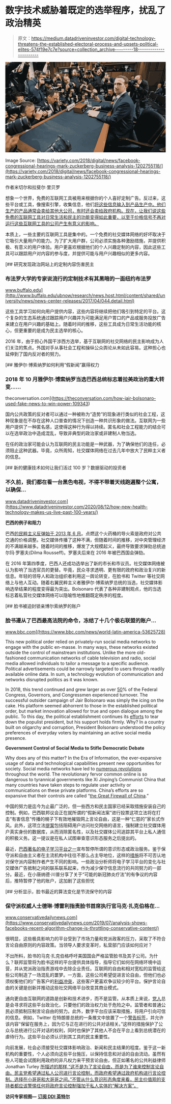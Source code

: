 # 数字技术威胁着既定的选举程序，扰乱了政治精英

> 原文：<https://medium.datadriveninvestor.com/digital-technology-threatens-the-established-electoral-process-and-upsets-political-elites-574f19e7c7e?source=collection_archive---------18----------------------->

![](img/e894e7f21cac345ec54aefd61b8b3efe.png)

Image Source: [https://variety.com/2018/digital/news/facebook-congressional-hearings-mark-zuckerberg-business-analysis-1202755118/](https://variety.com/2018/digital/news/facebook-congressional-hearings-mark-zuckerberg-business-analysis-1202755118/)

作者米切尔和拉斐尔·里贝罗

想象一个世界，免费的互联网工具被用来根据你的个人喜好定制广告。反过来，这些平台或工具，像搜索引擎，收集信息，他们[将这些信息输入到产品生产中。他们生产的产品通常会卖给其他大公司，有时还会卖给政府机构。现在，让我们说这些免费的互联网工具对日常生活和民主的功能变得如此重要，以至于价格信号不再对运行这些互联网工具的公司产生有意义的影响。](https://medium.com/swlh/google-versus-we-the-people-96c96b1cdbf5)

本质上，一些主要的互联网工具是集中的。一个免费的社交媒体网络的好坏取决于它吸引大量用户的能力。为了扩大用户群，公司必须实施各种激励措施，并提供积极、有意义的用户体验。用户更喜欢根据他们的个人兴趣定制的内容，因此这些工具可以跟踪用户对内容的参与度，并提供可能与用户兴趣相似的更多内容。

[](http://www.buffalo.edu/ubnow/research/news.host.html/content/shared/university/news/news-center-releases/2017/04/044.detail.html) [## 研究发现政治网站上的定制内容伤害民主

### 布法罗大学的专家说流行的定制技术有其黑暗的一面纽约布法罗

www.buffalo.edu](http://www.buffalo.edu/ubnow/research/news.host.html/content/shared/university/news/news-center-releases/2017/04/044.detail.html) 

这些工具学习如何向用户提供内容，这些内容将继续把他们吸引到特定的平台。这个复杂的生态系统通过跟踪用户兴趣并为可能满足用户胃口的产品或服务投放广告来建立在用户兴趣的基础上。随着时间的推移，这些工具成为日常生活功能的核心，但更重要的是成为民主选举的核心。

2016 年，由于担心外国干涉西方选举，基于互联网的社交网络的民主影响成为人们关注的焦点。外国对手从事社会工程和操纵公众舆论从未如此容易。这种担心也延伸到了国内反对者的努力。

[](https://theconversation.com/how-jair-bolsonaro-used-fake-news-to-win-power-109343) [## 雅伊尔·博索纳罗如何利用“假新闻”赢得权力

### 2018 年 10 月雅伊尔·博索纳罗当选巴西总统标志着拉美政治的重大转变……

theconversation.com](https://theconversation.com/how-jair-bolsonaro-used-fake-news-to-win-power-109343) 

国内公共政策的反对者可以通过一种被称为“造势”的现象进行类似的社会工程，这种现象是在不存在这种人口普查的情况下创造一种共识形象的做法。互联网为一些用户提供了一种匿名感，这使得这种行为得以持续。匿名和社会工程能力的结合可以在选举政治中造成混乱，导致非典型的政治家或非建制人物当选。

在任的政治家可能会认为互联网的民主功能是一种武器，为了确保他们的连任，必须阻止这种武器。毕竟，众所周知，社交媒体网络在过去几年中放大了民粹主义者的信息。

[](https://www.datadriveninvestor.com/2020/08/12/how-new-health-technology-makes-us-live-past-100-years/) [## 新的健康技术如何让我们活过 100 岁？数据驱动的投资者

### 不久前，我们都在看一台黑色电视，不得不带着天线跑遍整个公寓，以确保…

www.datadriveninvestor.com](https://www.datadriveninvestor.com/2020/08/12/how-new-health-technology-makes-us-live-past-100-years/) 

**巴西的例子和阻力**

巴西[的民粹主义反弹始于 2013 年 6 月](https://www.americasquarterly.org/article/revisiting-brazils-2013-protests-what-did-they-really-mean/)。点燃这个火药桶的导火索是政府对公共交通的价格调整。社交媒体传播了这种不满，但随着时间的推移，对中央管理经济的不满越来越多。随着时间的推移，爆发了大规模起义，最终导致要求弹劾总统迪尔玛·罗塞夫(Dilma Rousseff)。罗塞夫后来在 2016 年被巴西国会弹劾。

在 2016 年第四季度，巴西人还成功选举出了新的市长和市议员。社交媒体网络被认为影响了当选官员的更替。毕竟，民众寻求透明、更有限的政府和政治复兴的新信息。年轻的领导人和政治组织者利用这一舆论转变，在脸书和 Twitter 等社交网络上与他人互动。随着右翼民粹主义者雅伊尔·博索纳罗总统的当选，社交媒体影响选举结果的程度变得最为突出。Bolsonaro 代表了各种非建制观点，他的当选标志着私营社交媒体网络可以隐喻性地推翻既定秩序的程度。

[](https://www.bbc.com/news/world-latin-america-53625728) [## 脸书被迫封锁亲博尔索纳罗的账户

### 脸书遵从了巴西最高法院的命令，冻结了十几个极右联盟的账户…

www.bbc.com](https://www.bbc.com/news/world-latin-america-53625728) 

This new political order relied on privately-run social media networks to engage with the public en-masse. In many ways, these networks existed outside the control of mainstream institutions. Unlike the more old-fashioned communication networks of cable television and radio, social media allowed individuals to tailor a message to a specific audience. Political advertisements could be narrowly targeted to users through readily available online data. In sum, a technology evolution of communication and networks disrupted politics as it was known.

In 2018, this trend continued and grew larger as over [50](https://agenciabrasil.ebc.com.br/en/politica/noticia/2019-02/brazil-congress-has-highest-number-new-members-recent-history)% of the Federal Congress, Governors, and Congressmen experienced turnover. The successful outsider campaign of Jair Bolsonaro was simply the icing on the cake. His platform seemed abhorrent to those in the established political order, but market innovation allowed for true and open dialogue among the public. To this day, the political establishment continues its [efforts](https://www.brasildefato.com.br/2020/04/28/understand-the-paths-that-may-lead-to-bolsonaro-s-impeachment) to tear down the populist president, but his support holds firmly. Why? In a country built on oligarchy and corruption, President Bolsonaro understood the policy preferences of everyday voters by maintaining an active social media presence.

**Government Control of Social Media to Stifle Democratic Debate**

Why does any of this matter? In the Era of Information, the ever-expansive usage of data and technological capabilities present new opportunities for society. Social media networks have led to [numerous revolutions](https://www.forbes.com/sites/gregsatell/2014/01/18/if-you-doubt-that-social-media-has-changed-the-world-take-a-look-at-ukraine/) throughout the world. The revolutionary fervor common online is so dangerous to tyrannical governments like Xi Jinping’s Communist China that many countries have taken steps to regulate user activity or communications on these private platforms. China’s efforts are so expansive that their controls are called “[the Great Firewall of China](https://www.theguardian.com/world/2020/jul/08/china-great-firewall-descends-hong-kong-internet-users).”

中国的努力是迄今为止最广泛的，但一些西方和民主国家已经采取措施安装自己的控制。例如，巴西联邦议会正在就所谓的“假新闻法案”进行投票这项立法将在打击“有害信息”传播的幌子下有效地摧毁网上言论自由，这是一种“仁慈的”家长式作风。此外，这项立法[提案](https://www.eff.org/deeplinks/2020/06/current-brazils-fake-news-bill-would-dismantle-crucial-rights-online-and-fast)包括阻碍用户访问社交网络的语言，强制建立社交媒体用户真实身份的数据库，从而消除匿名性，以及社交媒体公司追踪其平台上私人通信的积极义务。这一提议是在私人试图审查意识形态服务之后提出的。

最近，[巴西著名的电子学习平台之一](https://blog.hotmart.com/pt-br/novas-regras-da-plataforma-hotmart/)宣布暂停所谓的意识形态或政治服务。鉴于保守派和自由主义者在主流机构中往往不那么占主导地位，这样的[措施](https://twitter.com/felipeneto/status/1280234115988705282)将不可否认地对保守派内容制作者产生不同的影响。一些政治分析师将电子学习平台的变化与社交媒体广告抵制之间的联系联系起来，作为减少保守信息流行的共同努力的一部分。最近，在小唐纳德·川普分享了关于“可能的新冠肺炎疗法”的有争议的内容后，推特暂停了他的账户，这加剧了这些担忧

[](https://www.conservativedailynews.com/2019/07/analysis-shows-facebooks-recent-algorithm-change-is-throttling-conservative-content/) [## 分析显示，脸书最近的算法变化是节流保守的内容

### 保守派权威人士德琳·博雷利指责脸书首席执行官马克·扎克伯格在…

www.conservativedailynews.com](https://www.conservativedailynews.com/2019/07/analysis-shows-facebooks-recent-algorithm-change-is-throttling-conservative-content/) 

很明显，这些极具影响力的平台受到了市场力量和党派政客的压力，采取了不符合言论自由原则的内容政策。当领导人要求变革时，私营部门应该如何应对？

不出所料，脸书的马克·扎克伯格呼吁美国国会严格监管脸书及其子公司。为什么？联邦监管将为脸书这样的平台提供具体指导，指导它们如何在网络环境中运营，并从党派政治指责游戏中去除企业责任。互联网的自由和相对宽松的监管给这些公司制造了一场混乱的噩梦。一方面，这些公司希望促进言论自由，但他们也必须权衡他们的广告客户的[利益冲突](https://www.theverge.com/platform/amp/2018/10/10/17961806/google-leaked-research-good-censor-censorship-freedom-of-speech-research-china)，这些客户更喜欢争议较少的平台。保护言论自由的关键是创新并推动这些社交网络平台改变其商业模式。

通向更自由互联网的道路是创新和技术进步，而不是监管。从本质上来说，[党人](https://www.reuters.com/article/us-brazil-fakenews/facebook-twitter-remove-accounts-of-bolsonaro-supporters-following-court-order-idUSKCN24Q009)总是会寻求将这些平台政治化，只要他们的政治权力处于危险之中。监管者和普通公民必须抵制压制言论自由的努力。此外，数字平台应该采取措施，将用户引向可信的信息。例如，Twitter 在特朗普总统的一条推文中放置了一个[警告标签](https://www.cnn.com/2020/06/23/tech/trump-twitter-violence-warning/index.html)，并允许该内容“保留在服务上，因为它与正在进行的公共对话相关。”这样的措施保护了公众与总统进行公开对话的权利，同时也保护了其他人不会在平台上看到总统潜在的虐待行为。这些平台必须认识到其工具的民主重要性。

向前发展，社会必须接受社交媒体影响政治、新闻和民主结果的程度。鉴于这一新机构的重要性，个人必须向这些平台施压，以保持信息和对话的自由流动。虽然有些人可能会试图利用政府的非凡权力来干预言论自由，但正如著名的公共利益律师 Jonathan Turley [所描述的那样,“这不是为了言论自由，而是为了谁来控制言论自由。民主党希望通过私人公司进行言论控制，而政府希望通过政府机构进行言论控制。选择在小哥哥和大哥哥之间。”不管从什么意识形态角度来看，民主价值观的支持者都应该警惕任何将政府言论控制强加于私人实体的“解决方案”。](https://jonathanturley.org/2020/06/01/little-brother-or-big-brother-the-public-applauds-as-free-speech-dies-on-the-internet/)

**访问专家视图—** [**订阅 DDI 英特尔**](https://datadriveninvestor.com/ddi-intel)